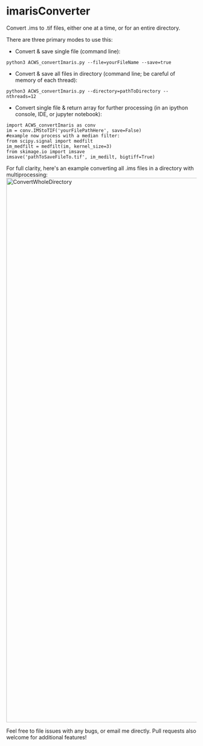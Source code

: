 # imarisConverter
Convert .ims to .tif files, either one at a time, or for an entire directory.

There are three primary modes to use this:

* Convert & save single file (command line):
```
python3 ACWS_convertImaris.py --file=yourFileName --save=true
```
* Convert & save all files in directory (command line; be careful of memory of each thread):
```
python3 ACWS_convertImaris.py --directory=pathToDirectory --nthreads=12
```
* Convert single file & return array for further processing (in an ipython console, IDE, or jupyter notebook):
```
import ACWS_convertImaris as conv
im = conv.IMStoTIF('yourFilePathHere', save=False)
#example now process with a median filter:
from scipy.signal import medfilt
im_medfilt = medfilt(im, kernel_size=3)
from skimage.io import imsave
imsave('pathToSaveFileTo.tif', im_medilt, bigtiff=True)
```

For full clarity, here's an example converting all .ims files in a directory with multiprocessing: 
<img width="1440" alt="ConvertWholeDirectory" src="https://user-images.githubusercontent.com/47009665/111088221-813fd000-84fc-11eb-9731-aabd4825cfcf.png">


Feel free to file issues with any bugs, or email me directly. Pull requests also welcome for additional features!
